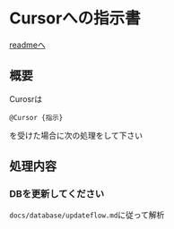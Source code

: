 # Cursorへの指示書

[readmeへ](../README.md)

## 概要
Curosrは
``` Cursor
@Cursor {指示}
```
を受けた場合に次の処理をして下さい

## 処理内容
### DBを更新してください
`docs/database/updateflow.md`に従って解析